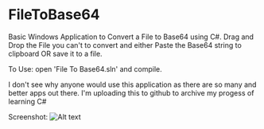 # FileToBase64
Basic Windows Application to Convert a File to Base64 using C#.
Drag and Drop the File you can't to convert and either Paste the Base64 string to clipboard OR save it to a file.

To Use: open 'File To Base64.sln' and compile.


I don't see why anyone would use this application as there are so many and better apps out there. 
I'm uploading this to github to archive my progess of learning C#

Screenshot:
![Alt text](/justascreenshot.jpg?raw=true "Screenshot")
